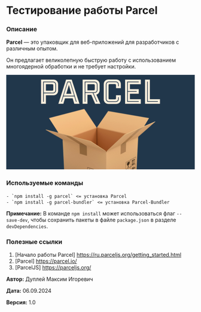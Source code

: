 # Тестирование работы Parcel

### Описание
**Parcel** — это упаковщик для веб-приложений для разработчиков с различным опытом.

Он предлагает великолепную быструю работу с использованием многоядерной обработки и не требует настройки.

![parcel](img/parcel.png)

### Используемые команды
```
- `npm install -g parcel` <= установка Parcel
- `npm install -g parcel-bundler` <= установка Parcel-Bundler
```

**Примечание:** В команде `npm install` может использоваться флаг `--save-dev`, чтобы сохранить пакеты в файле `package.json` в разделе `devDependencies`.

### Полезные ссылки
1. [Начало работы Parcel] https://ru.parceljs.org/getting_started.html
2. [Parcel] https://parcel.io/
3. [ParcelJS] https://parceljs.org/


**Автор:** Дуплей Максим Игоревич

**Дата:** 06.09.2024

**Версия:** 1.0